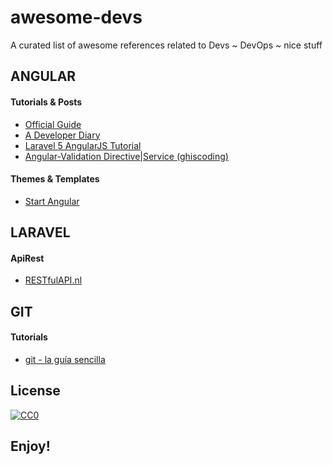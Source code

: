 # awesome-devs
A curated list of awesome references related to Devs ~ DevOps ~ nice stuff

## ANGULAR

#### Tutorials & Posts

- [Official Guide](https://docs.angularjs.org/guide)
- [A Developer Diary](http://www.adeveloperdiary.com/category/angular-js/angular-1-x)
- [Laravel 5 AngularJS Tutorial](http://www.tutorials.kode-blog.com/laravel-5-angularjs-tutorial)
- [Angular-Validation Directive|Service (ghiscoding)](http://plnkr.co/jADq7H)


#### Themes & Templates
- [Start Angular](http://startangular.com/)

## LARAVEL

#### ApiRest
- [RESTfulAPI.nl](http://www.restfulapi.nl/#api_demos)


## GIT

#### Tutorials
- [git - la guía sencilla](http://rogerdudler.github.io/git-guide/index.es.html)



## License

[![CC0](https://i.creativecommons.org/p/zero/1.0/88x31.png)](https://creativecommons.org/publicdomain/zero/1.0/)




## Enjoy!
